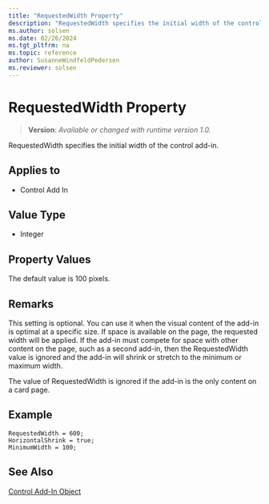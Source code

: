 ```yaml
---
title: "RequestedWidth Property"
description: "RequestedWidth specifies the initial width of the control add-in."
ms.author: solsen
ms.date: 02/26/2024
ms.tgt_pltfrm: na
ms.topic: reference
author: SusanneWindfeldPedersen
ms.reviewer: solsen
---
```

[//]: # (START>DO_NOT_EDIT)
[//]: # (IMPORTANT:Do not edit any of the content between here and the END>DO_NOT_EDIT.)
[//]: # (Any modifications should be made in the .xml files in the ModernDev repo.)
# RequestedWidth Property
> **Version**: _Available or changed with runtime version 1.0._

RequestedWidth specifies the initial width of the control add-in.

## Applies to
-   Control Add In

[//]: # (IMPORTANT: END>DO_NOT_EDIT)


## Value Type 
  
- Integer 

## Property Values

The default value is 100 pixels.

## Remarks 

This setting is optional. You can use it when the visual content of the add-in is optimal at a specific size. If space is available on the page, the requested width will be applied. If the add-in must compete for space with other content on the page, such as a second add-in, then the RequestedWidth value is ignored and the add-in will shrink or stretch to the minimum or maximum width.

The value of RequestedWidth is ignored if the add-in is the only content on a card page.

## Example

```AL
RequestedWidth = 600;
HorizontalShrink = true;
MinimumWidth = 100; 
```

## See Also

[Control Add-In Object](../devenv-control-addin-object.md)  